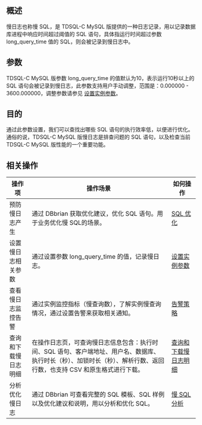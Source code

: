 ## 概述
慢日志也称慢 SQL，是 TDSQL-C MySQL 版提供的一种日志记录，用以记录数据库进程中响应时间超过阈值的 SQL 语句，具体指运行时间超过参数 long_query_time 值的 SQL，则会被记录到慢日志中。

## 参数
TDSQL-C MySQL 版参数 long_query_time 的值默认为10，表示运行10秒以上的 SQL 语句会被记录到慢日志，此参数支持用户手动调整，范围是：0.000000 - 3600.000000，调整参数请参见 [设置实例参数](https://cloud.tencent.com/document/product/1003/62740)。

## 目的
通过此参数设置，我们可以查找出哪些 SQL 语句的执行效率低，以便进行优化。通俗的说，TDSQL-C MySQL 版慢日志是排查问题的 SQL 语句，以及检查当前 TDSQL-C MySQL 版性能的一个重要功能。

## 相关操作
<table>
<thead><tr><th>操作项</th><th>操作场景</th><th>如何操作</th></tr></thead>
<tbody>
<tr>
<td>预防慢日志产生</td><td>通过 DBbrian 获取优化建议，优化 SQL 语句。用于业务优化慢 SQL的场景。</td><td><a href="https://cloud.tencent.com/document/product/1130/39081" target="_blank">SQL 优化</a></td></tr>
<tr>
<td>设置慢日志相关参数</td><td>通过设置参数 long_query_time 的值，记录慢日志。</td><td><a href="https://cloud.tencent.com/document/product/1003/62740" target="_blank">设置实例参数</a></td></tr>
<tr>
<td>查看慢日志监控告警</td><td>通过实例监控指标（慢查询数），了解实例慢查询情况，通过设置告警来获取相关通知。</td><td><a href="https://cloud.tencent.com/document/product/1003/62932" target="_blank">告警策略</a></td></tr>
<tr>
<td>查询和下载慢日志明细</td><td>在操作日志页，可查询慢日志信息包含：执行时间、SQL 语句、客户端地址、用户名、数据库、执行时长（秒）、加锁时长（秒）、解析行数、返回行数，也支持 CSV 和原生格式进行下载。</td><td><a href="https://cloud.tencent.com/document/product/1003/74909" target="_blank">查询和下载慢日志明细</a></td></tr>
<tr>
<td>分析优化慢日志</td><td>通过 DBbrian 可查看完整的 SQL 模板、SQL 样例以及优化建议和说明，用以分析和优化 SQL。</td><td><a href="https://cloud.tencent.com/document/product/1130/37883" target="_blank">慢 SQL 分析</a></td></tr>

